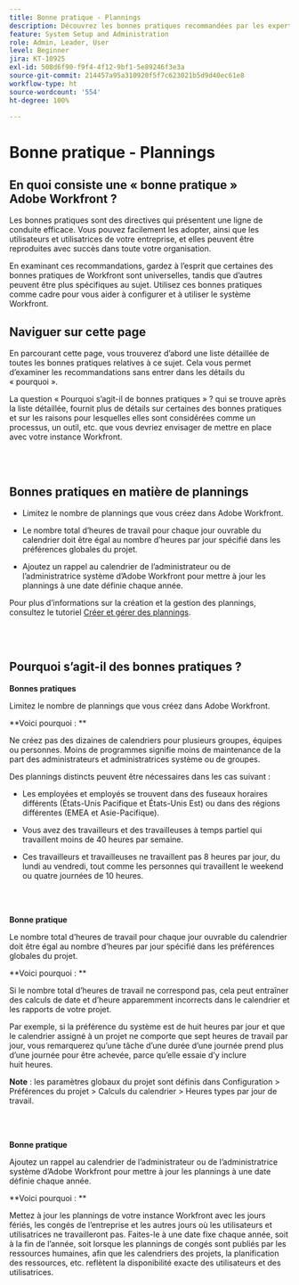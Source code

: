 ```yaml
---
title: Bonne pratique - Plannings
description: Découvrez les bonnes pratiques recommandées par les expertes et experts d’Adobe Workfront en matière de configuration, de gestion et d’utilisation des plannings Workfront.
feature: System Setup and Administration
role: Admin, Leader, User
level: Beginner
jira: KT-10925
exl-id: 508d6f90-f9f4-4f12-9bf1-5e89246f3e3a
source-git-commit: 214457a95a310920f5f7c623021b5d9d40ec61e8
workflow-type: ht
source-wordcount: '554'
ht-degree: 100%

---
```


# Bonne pratique - Plannings

## En quoi consiste une « bonne pratique » Adobe Workfront ?

Les bonnes pratiques sont des directives qui présentent une ligne de conduite efficace. Vous pouvez facilement les adopter, ainsi que les utilisateurs et utilisatrices de votre entreprise, et elles peuvent être reproduites avec succès dans toute votre organisation.

En examinant ces recommandations, gardez à l’esprit que certaines des bonnes pratiques de Workfront sont universelles, tandis que d’autres peuvent être plus spécifiques au sujet. Utilisez ces bonnes pratiques comme cadre pour vous aider à configurer et à utiliser le système Workfront.

## Naviguer sur cette page

En parcourant cette page, vous trouverez d’abord une liste détaillée de toutes les bonnes pratiques relatives à ce sujet. Cela vous permet d’examiner les recommandations sans entrer dans les détails du « pourquoi ».

La question « Pourquoi s’agit-il de bonnes pratiques » ? qui se trouve après la liste détaillée, fournit plus de détails sur certaines des bonnes pratiques et sur les raisons pour lesquelles elles sont considérées comme un processus, un outil, etc. que vous devriez envisager de mettre en place avec votre instance Workfront.

</br>
</br>

## Bonnes pratiques en matière de plannings

* Limitez le nombre de plannings que vous créez dans Adobe Workfront.

* Le nombre total d’heures de travail pour chaque jour ouvrable du calendrier doit être égal au nombre d’heures par jour spécifié dans les préférences globales du projet.

* Ajoutez un rappel au calendrier de l’administrateur ou de l’administratrice système d’Adobe Workfront pour mettre à jour les plannings à une date définie chaque année.


Pour plus d’informations sur la création et la gestion des plannings, consultez le tutoriel [Créer et gérer des plannings](/help/administration-and-setup/configure-system-defaults/create-and-manage-schedules.md).

</br>
</br>

## Pourquoi s’agit-il des bonnes pratiques ?

**Bonnes pratiques**

Limitez le nombre de plannings que vous créez dans Adobe Workfront.



**Voici pourquoi : **

Ne créez pas des dizaines de calendriers pour plusieurs groupes, équipes ou personnes. Moins de programmes signifie moins de maintenance de la part des administrateurs et administratrices système ou de groupes.



Des plannings distincts peuvent être nécessaires dans les cas suivant :

* Les employées et employés se trouvent dans des fuseaux horaires différents (États-Unis Pacifique et États-Unis Est) ou dans des régions différentes (EMEA et Asie-Pacifique).

* Vous avez des travailleurs et des travailleuses à temps partiel qui travaillent moins de 40 heures par semaine.

* Ces travailleurs et travailleuses ne travaillent pas 8 heures par jour, du lundi au vendredi, tout comme les personnes qui travaillent le weekend ou quatre journées de 10 heures.

</br>
</br>

**Bonne pratique**

Le nombre total d’heures de travail pour chaque jour ouvrable du calendrier doit être égal au nombre d’heures par jour spécifié dans les préférences globales du projet.



**Voici pourquoi : **

Si le nombre total d’heures de travail ne correspond pas, cela peut entraîner des calculs de date et d’heure apparemment incorrects dans le calendrier et les rapports de votre projet.

Par exemple, si la préférence du système est de huit heures par jour et que le calendrier assigné à un projet ne comporte que sept heures de travail par jour, vous remarquerez qu’une tâche d’une durée d’une journée prend plus d’une journée pour être achevée, parce qu’elle essaie d’y inclure huit heures.

**Note** : les paramètres globaux du projet sont définis dans Configuration > Préférences du projet > Calculs du calendrier > Heures types par jour de travail.

</br>
</br>


**Bonne pratique**

Ajoutez un rappel au calendrier de l’administrateur ou de l’administratrice système d’Adobe Workfront pour mettre à jour les plannings à une date définie chaque année.

**Voici pourquoi : **

Mettez à jour les plannings de votre instance Workfront avec les jours fériés, les congés de l’entreprise et les autres jours où les utilisateurs et utilisatrices ne travailleront pas. Faites-le à une date fixe chaque année, soit à la fin de l’année, soit lorsque les plannings de congés sont publiés par les ressources humaines, afin que les calendriers des projets, la planification des ressources, etc. reflètent la disponibilité exacte des utilisateurs et des utilisatrices.
